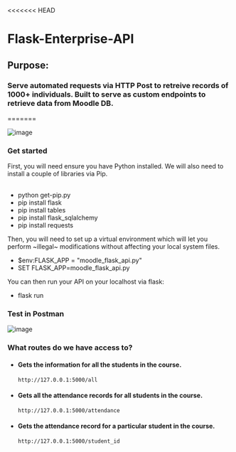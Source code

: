 <<<<<<< HEAD
# Flask-Enterprise-API

## Purpose: 
### Serve automated requests via HTTP Post to retreive records of 1000+ individuals. Built to serve as custom endpoints to retrieve data from Moodle DB.
=======

![image](https://github.com/Kurayami7/Flask-Enterprise-API/assets/124408792/a4351f9b-d597-4ed5-bef8-185456354f05)

### Get started
First, you will need ensure you have Python installed. We will also need to install a couple of libraries via Pip. <br><br>
 * python get-pip.py <br>
 * pip install flask <br>
 * pip install tables <br>
 * pip install flask_sqlalchemy <br>
 * pip install requests <br>

Then, you will need to set up a virtual environment which will let you perform ~illegal~ modifications without affecting your local system files. <br>
 * $env:FLASK_APP = "moodle_flask_api.py" <br>
 * SET FLASK_APP=moodle_flask_api.py <br>

You can then run your API on your localhost via flask:
* flask run


### Test in Postman
![image](https://github.com/Kurayami7/Flask-Enterprise-API/assets/124408792/458326f9-eeed-4fd1-88f3-266f791aef67)

### What routes do we have access to?
- #### Gets the information for all the students in the course.
  `http://127.0.0.1:5000/all`

- #### Gets all the attendance records for all students in the course.
  `http://127.0.0.1:5000/attendance`

- #### Gets the attendance record for a particular student in the course.
  `http://127.0.0.1:5000/student_id`
